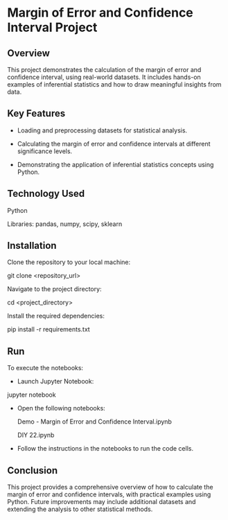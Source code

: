 # Margin of Error and Confidence Interval Project


## Overview

This project demonstrates the calculation of the margin of error and confidence interval, using real-world datasets. It includes hands-on examples of inferential statistics and how to draw meaningful insights from data.
## Key Features

- Loading and preprocessing datasets for statistical analysis.

- Calculating the margin of error and confidence intervals at different significance levels.

- Demonstrating the application of inferential statistics concepts using Python.
## Technology Used

Python

Libraries: pandas, numpy, scipy, sklearn


## Installation
Clone the repository to your local machine:

git clone <repository_url>

Navigate to the project directory:

cd <project_directory>

Install the required dependencies:

pip install -r requirements.txt

## Run

To execute the notebooks:

- Launch Jupyter Notebook:

jupyter notebook

- Open the following notebooks:

    Demo - Margin of Error and Confidence Interval.ipynb

    DIY 22.ipynb

- Follow the instructions in the notebooks to run the code cells.
## Conclusion

This project provides a comprehensive overview of how to calculate the margin of error and confidence intervals, with practical examples using Python. Future improvements may include additional datasets and extending the analysis to other statistical methods.
